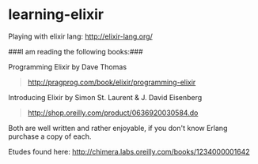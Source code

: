 learning-elixir
===============

Playing with elixir lang: http://elixir-lang.org/

###I am reading the following books:###

Programming Elixir by Dave Thomas

> <http://pragprog.com/book/elixir/programming-elixir>

Introducing Elixir by Simon St. Laurent & J. David Eisenberg

> <http://shop.oreilly.com/product/0636920030584.do>

Both are well written and rather enjoyable, if you don't know Erlang purchase a copy of each.

Etudes found here: <http://chimera.labs.oreilly.com/books/1234000001642>
